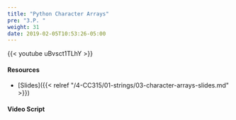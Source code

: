 ```yaml
---
title: "Python Character Arrays"
pre: "3.P. "
weight: 31
date: 2019-02-05T10:53:26-05:00
---
```


{{< youtube uBvsct1TLhY >}}

#### Resources

* [Slides]({{< relref "/4-CC315/01-strings/03-character-arrays-slides.md" >}})

#### Video Script

